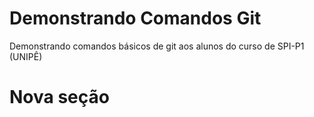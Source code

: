 # Demonstrando Comandos Git
Demonstrando comandos básicos de git aos alunos do curso de SPI-P1 (UNIPÊ)

# Nova seção